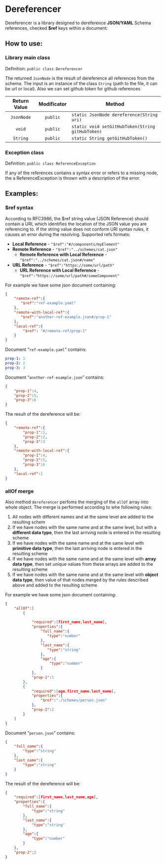 # **Dereferencer**

Dereferencer is a library designed to dereference **JSON/YAML** Schema references, checked **$ref** keys within a document:

## How to use:

### Library main class
Definition: `public class Dereferencer`

The returned `JsonNode` is the result of dereference all references from the schema. The input is an instance of the class `String` (path to the file, it can be url or local). Also we can set github token for github references

    
| Return Value | Modificator | Method                                           |
|:------------:|:-----------:|--------------------------------------------------|
| `JsonNode`   | `public`    | `static JsonNode dereference(String uri)`        |
| `void`       | `public`    | `static void setGitHubToken(String gitHubToken)` |
| `String`     | `public`    | `static String getGitHubToken()`                 |

### Exception class
Definition: `public class ReferenceException`

If any of the references contains a syntax error or refers to a missing node, the a ReferenceException is thrown with a description of the error.

## Examples:
### $ref syntax
According to RFC3986, the $ref string value (JSON Reference) should contain a URI, which identifies the location of the JSON value you are referencing to. If the string value does not conform URI syntax rules, it causes an error during the resolving. Supported refs formats: 
- **Local Reference** - `"$ref":"#/components/myElement"`
- **Remote Reference** - `"$ref":"../schemes/cat.json"`
  - **Remote Reference with Local Reference** - `"$ref":"../schemes/cat.json#/name"`
- **URL Reference** - `"$ref":"https://some/url/path"`
  - **URL Reference with Local Reference** - `"$ref":"https://some/url/path#/someComponent"`

For example we have some json document containing:
```json
{
    "remote-ref":{
       "$ref":"ref-example.yaml"
    },
    "remote-with-local-ref":{
       "$ref":"another-ref-example.json#/prop-1"
    },
    "local-ref":{
        "$ref": "#/remote-ref/prop-1"
    }
}
```

Document “`ref-example.yaml`” contains:
```yaml
prop-1: 1
prop-2: 2
prop-3: 3
```

Document “`another-ref-example.json`” contains:
```json
{
    "prop-1":4,
    "prop-2":5,
    "prop-3":6
}
```

The result of the dereference will be:
```json
{
    "remote-ref":{
        "prop-1":1,
        "prop-2":2,
        "prop-3":3
    },
    "remote-with-local-ref":{
        "prop-1":4,
        "prop-2":5,
        "prop-3":6
    },
    "local-ref":1
}
```
### allOf merge
Also method `dereferencer` perfoms the merging of the `allOf` array into whole object. The merge is performed according to whe following rules:
1. All nodes with different names and at the same level are added to the resulting schem
2. If we have nodes with the same name and at the same level, but with a **different data type**, then the last arriving node is entered in the resulting scheme
3. If we have nodes with the same name and at the same level with **primitive data type**, then the last arriving node is entered in the resulting scheme
4. If we have nodes with the same name and at the same level with **array data type**, then set unique values from these arrays are added to the resulting scheme
5. If we have nodes with the same name and at the same level with **object data type**, then value of that nodes merged by the rules described above and added to the resulting scheme


For example we have some json document containing:
```json
{
    "allOf":[
        {
        
            "required":[first_name,last_name],
            "properties":{
                "full_name":{
                   "type":"number"
                },
                "last_name":{
                   "type":"string"
                },
                "age":{
                    "type":"number"
                }
            },
            "prop-1":1
        },
        {
            "required":[age,first_name,last_name],
            "properties":{
                "$ref":"./schemes/person.json"
            },
            "prop-2":2
        }
    ]
}
```

Document “`person.json`” contains:
```json
{
    "full_name":{
        "type":"string"
    },
    "last_name":{
        "type":"string"
    }
}
```


The result of the dereference will be:
```json
{
    "required":[first_name,last_name,age],
    "properties":{
        "full_name":{
            "type":"string"
        },
        "last_name":{
            "type":"string"
        },
        "age":{
            "type":"number"
        }
    },
    "prop-2":2
}
```
